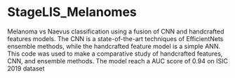 # StageLIS_Melanomes
Melanoma vs Naevus classification using a fusion of CNN and handcrafted features models.
The CNN is a state-of-the-art techniques of EfficientNets ensemble methods, while the handcrafted feature model is a simple ANN.
This code was used to make a comparative study of handcrafted features, CNN, and ensemble methods.
The model reach a AUC score of 0.94 on ISIC 2019 dataset
